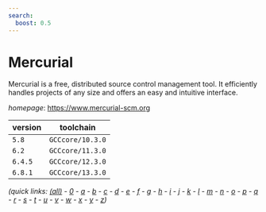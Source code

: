 ```yaml
---
search:
  boost: 0.5
---
```

# Mercurial

Mercurial is a free, distributed source control management tool. It efficiently handles projects of any size and offers an easy and intuitive interface.

*homepage*: <https://www.mercurial-scm.org>

version | toolchain
--------|----------
``5.8`` | ``GCCcore/10.3.0``
``6.2`` | ``GCCcore/11.3.0``
``6.4.5`` | ``GCCcore/12.3.0``
``6.8.1`` | ``GCCcore/13.3.0``


*(quick links: [(all)](../index.md) - [0](../0/index.md) - [a](../a/index.md) - [b](../b/index.md) - [c](../c/index.md) - [d](../d/index.md) - [e](../e/index.md) - [f](../f/index.md) - [g](../g/index.md) - [h](../h/index.md) - [i](../i/index.md) - [j](../j/index.md) - [k](../k/index.md) - [l](../l/index.md) - [m](../m/index.md) - [n](../n/index.md) - [o](../o/index.md) - [p](../p/index.md) - [q](../q/index.md) - [r](../r/index.md) - [s](../s/index.md) - [t](../t/index.md) - [u](../u/index.md) - [v](../v/index.md) - [w](../w/index.md) - [x](../x/index.md) - [y](../y/index.md) - [z](../z/index.md))*

